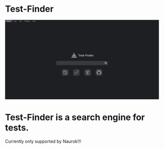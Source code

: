 # Test-Finder
![README/1read.PNG](README/1read.PNG)

# Test-Finder is a search engine for tests.
Currently only supported by Naurok!!!
